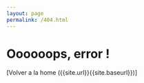 ```yaml
---
layout: page
permalink: /404.html
---
```


# Oooooops, error ! 

[Volver a la home ({{site.url}}{{site.baseurl}})]